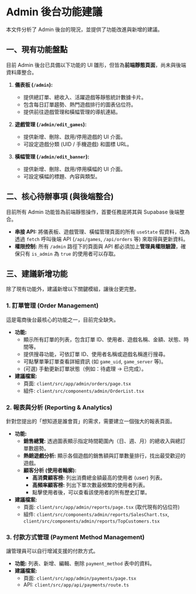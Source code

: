 # Admin 後台功能建議

本文件分析了 Admin 後台的現況，並提供了功能改進與新增的建議。

## 一、現有功能盤點

目前 Admin 後台已具備以下功能的 UI 雛形，但皆為**前端靜態頁面**，尚未與後端資料庫整合。

1.  **儀表板 (`/admin`):**
    *   提供總訂單、總收入、活躍遊戲等靜態統計數據卡片。
    *   包含每日訂單趨勢、熱門遊戲排行的圖表佔位符。
    *   提供前往遊戲管理和橫幅管理的導航連結。

2.  **遊戲管理 (`/admin/edit_games`):**
    *   提供新增、刪除、啟用/停用遊戲的 UI 介面。
    *   可設定遊戲分類 (UID / 手機遊戲) 和圖標 URL。

3.  **橫幅管理 (`/admin/edit_banner`):**
    *   提供新增、刪除、啟用/停用橫幅的 UI 介面。
    *   可設定橫幅的標題、內容與類型。

## 二、核心待辦事項 (與後端整合)

目前所有 Admin 功能皆為前端靜態操作，首要任務是將其與 Supabase 後端整合。

*   **串接 API:** 將儀表板、遊戲管理、橫幅管理頁面的所有 `useState` 假資料，改為透過 `fetch` 呼叫後端 API (`/api/games`, `/api/orders` 等) 來取得與更新資料。
*   **權限控制:** 所有 `/admin` 路徑下的頁面與 API 都必須加上**管理員權限驗證**，確保只有 `is_admin` 為 `true` 的使用者可以存取。

## 三、建議新增功能

除了現有功能外，建議新增以下關鍵模組，讓後台更完整。

### 1. 訂單管理 (Order Management)

這是電商後台最核心的功能之一，目前完全缺失。

*   **功能:**
    *   顯示所有訂單的列表，包含訂單 ID、使用者、遊戲名稱、金額、狀態、時間等。
    *   提供搜尋功能，可依訂單 ID、使用者名稱或遊戲名稱進行搜尋。
    *   可點擊單筆訂單查看詳細資訊 (如 `game_uid`, `game_server` 等)。
    *   (可選) 手動更新訂單狀態（例如：待處理 -> 已完成）。
*   **建議檔案:**
    *   頁面: `client/src/app/admin/orders/page.tsx`
    *   組件: `client/src/components/admin/OrderList.tsx`

### 2. 報表與分析 (Reporting & Analytics)

針對您提出的「想知道是誰會買」的需求，需要建立一個強大的報表頁面。

*   **功能:**
    *   **銷售總覽:** 透過圖表顯示指定時間範圍內（日、週、月）的總收入與總訂單數趨勢。
    *   **熱銷遊戲分析:** 顯示各個遊戲的銷售額與訂單數量排行，找出最受歡迎的遊戲。
    *   **顧客分析 (使用者輪廓):**
        *   **高消費顧客榜:** 列出消費總金額最高的使用者 (user) 列表。
        *   **高頻率顧客榜:** 列出下單次數最頻繁的使用者列表。
        *   點擊使用者後，可以查看該使用者的所有歷史訂單。
*   **建議檔案:**
    *   頁面: `client/src/app/admin/reports/page.tsx` (取代現有的佔位符)
    *   組件: `client/src/components/admin/reports/SalesChart.tsx`, `client/src/components/admin/reports/TopCustomers.tsx`

### 3. 付款方式管理 (Payment Method Management)

讓管理員可以自行增減支援的付款方式。

*   **功能:** 列表、新增、編輯、刪除 `payment_method` 表中的資料。
*   **建議檔案:**
    *   頁面: `client/src/app/admin/payments/page.tsx`
    *   API: `client/src/app/api/payments/route.ts`
